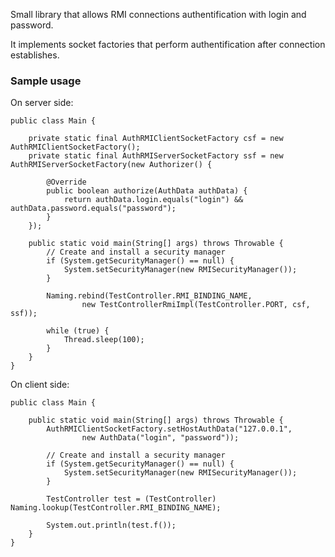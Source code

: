Small library that allows RMI connections authentification with login and password.

It implements socket factories that perform authentification after connection establishes.

### Sample usage ###

On server side:

```
public class Main {

    private static final AuthRMIClientSocketFactory csf = new AuthRMIClientSocketFactory();
    private static final AuthRMIServerSocketFactory ssf = new AuthRMIServerSocketFactory(new Authorizer() {

        @Override
        public boolean authorize(AuthData authData) {
            return authData.login.equals("login") && authData.password.equals("password");
        }
    });

    public static void main(String[] args) throws Throwable {
        // Create and install a security manager
        if (System.getSecurityManager() == null) {
            System.setSecurityManager(new RMISecurityManager());
        }

        Naming.rebind(TestController.RMI_BINDING_NAME,
                new TestControllerRmiImpl(TestController.PORT, csf, ssf));

        while (true) {
            Thread.sleep(100);
        }
    }
}
```

On client side:
```
public class Main {

    public static void main(String[] args) throws Throwable {
        AuthRMIClientSocketFactory.setHostAuthData("127.0.0.1",
                new AuthData("login", "password"));

        // Create and install a security manager
        if (System.getSecurityManager() == null) {
            System.setSecurityManager(new RMISecurityManager());
        }

        TestController test = (TestController) Naming.lookup(TestController.RMI_BINDING_NAME);

        System.out.println(test.f());
    }
}
```